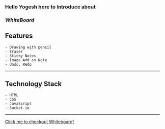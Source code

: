 ### Hello Yogesh here to Introduce about
### _WhiteBoard_

## Features
    - Drawing with pencil
    - Eraser
    - Sticky Notes
    - Image Add on Note
    - Undo, Redo

---

## Technology Stack
    - HTML
    - CSS
    - JavaScript
    - Socket.io

---

[Click me to checkout Whiteboard!](https://yogeshhere1999.github.io/YNM_whiteBoard/)